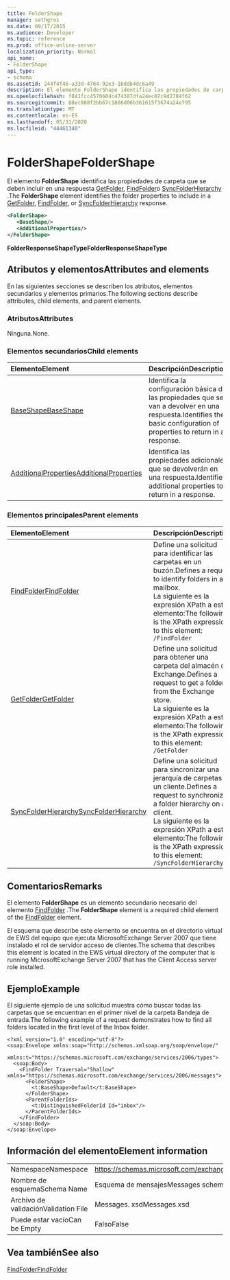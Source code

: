```yaml
---
title: FolderShape
manager: sethgros
ms.date: 09/17/2015
ms.audience: Developer
ms.topic: reference
ms.prod: office-online-server
localization_priority: Normal
api_name:
- FolderShape
api_type:
- schema
ms.assetid: 244f4f46-a33d-4764-92e3-1bddb4dc6a49
description: El elemento FolderShape identifica las propiedades de carpeta que se deben incluir en una respuesta GetFolder, FindFolder o SyncFolderHierarchy.
ms.openlocfilehash: f841fcc4570604c474387dfa24ec07c9d2784f62
ms.sourcegitcommit: 88ec988f2bb67c1866d06b361615f3674a24e795
ms.translationtype: MT
ms.contentlocale: es-ES
ms.lasthandoff: 05/31/2020
ms.locfileid: "44461348"
---
```

# <a name="foldershape"></a><span data-ttu-id="53672-103">FolderShape</span><span class="sxs-lookup"><span data-stu-id="53672-103">FolderShape</span></span>

<span data-ttu-id="53672-104">El elemento **FolderShape** identifica las propiedades de carpeta que se deben incluir en una respuesta [GetFolder](getfolder.md), [FindFolder](findfolder.md)o [SyncFolderHierarchy](syncfolderhierarchy.md) .</span><span class="sxs-lookup"><span data-stu-id="53672-104">The **FolderShape** element identifies the folder properties to include in a [GetFolder](getfolder.md), [FindFolder](findfolder.md), or [SyncFolderHierarchy](syncfolderhierarchy.md) response.</span></span> 
  
```xml
<FolderShape>
   <BaseShape/>
   <AdditionalProperties/>
</FolderShape>
```

 <span data-ttu-id="53672-105">**FolderResponseShapeType**</span><span class="sxs-lookup"><span data-stu-id="53672-105">**FolderResponseShapeType**</span></span>
## <a name="attributes-and-elements"></a><span data-ttu-id="53672-106">Atributos y elementos</span><span class="sxs-lookup"><span data-stu-id="53672-106">Attributes and elements</span></span>

<span data-ttu-id="53672-107">En las siguientes secciones se describen los atributos, elementos secundarios y elementos primarios.</span><span class="sxs-lookup"><span data-stu-id="53672-107">The following sections describe attributes, child elements, and parent elements.</span></span>
  
### <a name="attributes"></a><span data-ttu-id="53672-108">Atributos</span><span class="sxs-lookup"><span data-stu-id="53672-108">Attributes</span></span>

<span data-ttu-id="53672-109">Ninguna.</span><span class="sxs-lookup"><span data-stu-id="53672-109">None.</span></span>
  
### <a name="child-elements"></a><span data-ttu-id="53672-110">Elementos secundarios</span><span class="sxs-lookup"><span data-stu-id="53672-110">Child elements</span></span>

|<span data-ttu-id="53672-111">**Elemento**</span><span class="sxs-lookup"><span data-stu-id="53672-111">**Element**</span></span>|<span data-ttu-id="53672-112">**Descripción**</span><span class="sxs-lookup"><span data-stu-id="53672-112">**Description**</span></span>|
|:-----|:-----|
|[<span data-ttu-id="53672-113">BaseShape</span><span class="sxs-lookup"><span data-stu-id="53672-113">BaseShape</span></span>](baseshape.md) <br/> |<span data-ttu-id="53672-114">Identifica la configuración básica de las propiedades que se van a devolver en una respuesta.</span><span class="sxs-lookup"><span data-stu-id="53672-114">Identifies the basic configuration of properties to return in a response.</span></span>  <br/> |
|[<span data-ttu-id="53672-115">AdditionalProperties</span><span class="sxs-lookup"><span data-stu-id="53672-115">AdditionalProperties</span></span>](additionalproperties.md) <br/> |<span data-ttu-id="53672-116">Identifica las propiedades adicionales que se devolverán en una respuesta.</span><span class="sxs-lookup"><span data-stu-id="53672-116">Identifies additional properties to return in a response.</span></span>  <br/> |
   
### <a name="parent-elements"></a><span data-ttu-id="53672-117">Elementos principales</span><span class="sxs-lookup"><span data-stu-id="53672-117">Parent elements</span></span>

|<span data-ttu-id="53672-118">**Elemento**</span><span class="sxs-lookup"><span data-stu-id="53672-118">**Element**</span></span>|<span data-ttu-id="53672-119">**Descripción**</span><span class="sxs-lookup"><span data-stu-id="53672-119">**Description**</span></span>|
|:-----|:-----|
|[<span data-ttu-id="53672-120">FindFolder</span><span class="sxs-lookup"><span data-stu-id="53672-120">FindFolder</span></span>](findfolder.md) <br/> |<span data-ttu-id="53672-121">Define una solicitud para identificar las carpetas en un buzón.</span><span class="sxs-lookup"><span data-stu-id="53672-121">Defines a request to identify folders in a mailbox.</span></span>  <br/> <span data-ttu-id="53672-122">La siguiente es la expresión XPath a este elemento:</span><span class="sxs-lookup"><span data-stu-id="53672-122">The following is the XPath expression to this element:</span></span>  <br/>  `/FindFolder` <br/> |
|[<span data-ttu-id="53672-123">GetFolder</span><span class="sxs-lookup"><span data-stu-id="53672-123">GetFolder</span></span>](getfolder.md) <br/> |<span data-ttu-id="53672-124">Define una solicitud para obtener una carpeta del almacén de Exchange.</span><span class="sxs-lookup"><span data-stu-id="53672-124">Defines a request to get a folder from the Exchange store.</span></span>  <br/> <span data-ttu-id="53672-125">La siguiente es la expresión XPath a este elemento:</span><span class="sxs-lookup"><span data-stu-id="53672-125">The following is the XPath expression to this element:</span></span>  <br/>  `/GetFolder` <br/> |
|[<span data-ttu-id="53672-126">SyncFolderHierarchy</span><span class="sxs-lookup"><span data-stu-id="53672-126">SyncFolderHierarchy</span></span>](syncfolderhierarchy.md) <br/> |<span data-ttu-id="53672-127">Define una solicitud para sincronizar una jerarquía de carpetas en un cliente.</span><span class="sxs-lookup"><span data-stu-id="53672-127">Defines a request to synchronize a folder hierarchy on a client.</span></span>  <br/> <span data-ttu-id="53672-128">La siguiente es la expresión XPath a este elemento:</span><span class="sxs-lookup"><span data-stu-id="53672-128">The following is the XPath expression to this element:</span></span>  <br/>  `/SyncFolderHierarchy` <br/> |
   
## <a name="remarks"></a><span data-ttu-id="53672-129">Comentarios</span><span class="sxs-lookup"><span data-stu-id="53672-129">Remarks</span></span>

<span data-ttu-id="53672-130">El elemento **FolderShape** es un elemento secundario necesario del elemento [FindFolder](findfolder.md) .</span><span class="sxs-lookup"><span data-stu-id="53672-130">The **FolderShape** element is a required child element of the [FindFolder](findfolder.md) element.</span></span> 
  
<span data-ttu-id="53672-131">El esquema que describe este elemento se encuentra en el directorio virtual de EWS del equipo que ejecuta MicrosoftExchange Server 2007 que tiene instalado el rol de servidor acceso de clientes.</span><span class="sxs-lookup"><span data-stu-id="53672-131">The schema that describes this element is located in the EWS virtual directory of the computer that is running MicrosoftExchange Server 2007 that has the Client Access server role installed.</span></span>
  
## <a name="example"></a><span data-ttu-id="53672-132">Ejemplo</span><span class="sxs-lookup"><span data-stu-id="53672-132">Example</span></span>

<span data-ttu-id="53672-133">El siguiente ejemplo de una solicitud muestra cómo buscar todas las carpetas que se encuentran en el primer nivel de la carpeta Bandeja de entrada.</span><span class="sxs-lookup"><span data-stu-id="53672-133">The following example of a request demonstrates how to find all folders located in the first level of the Inbox folder.</span></span>
  
```
<?xml version="1.0" encoding="utf-8"?>
<soap:Envelope xmlns:soap="http://schemas.xmlsoap.org/soap/envelope/"
  xmlns:t="https://schemas.microsoft.com/exchange/services/2006/types">
  <soap:Body>
    <FindFolder Traversal="Shallow" xmlns="https://schemas.microsoft.com/exchange/services/2006/messages">
      <FolderShape>
        <t:BaseShape>Default</t:BaseShape>
      </FolderShape>
      <ParentFolderIds>
        <t:DistinguishedFolderId Id="inbox"/>
      </ParentFolderIds>
    </FindFolder>
  </soap:Body>
</soap:Envelope>
```

## <a name="element-information"></a><span data-ttu-id="53672-134">Información del elemento</span><span class="sxs-lookup"><span data-stu-id="53672-134">Element information</span></span>

|||
|:-----|:-----|
|<span data-ttu-id="53672-135">Namespace</span><span class="sxs-lookup"><span data-stu-id="53672-135">Namespace</span></span>  <br/> |https://schemas.microsoft.com/exchange/services/2006/messages  <br/> |
|<span data-ttu-id="53672-136">Nombre de esquema</span><span class="sxs-lookup"><span data-stu-id="53672-136">Schema Name</span></span>  <br/> |<span data-ttu-id="53672-137">Esquema de mensajes</span><span class="sxs-lookup"><span data-stu-id="53672-137">Messages schema</span></span>  <br/> |
|<span data-ttu-id="53672-138">Archivo de validación</span><span class="sxs-lookup"><span data-stu-id="53672-138">Validation File</span></span>  <br/> |<span data-ttu-id="53672-139">Messages. xsd</span><span class="sxs-lookup"><span data-stu-id="53672-139">Messages.xsd</span></span>  <br/> |
|<span data-ttu-id="53672-140">Puede estar vacío</span><span class="sxs-lookup"><span data-stu-id="53672-140">Can be Empty</span></span>  <br/> |<span data-ttu-id="53672-141">Falso</span><span class="sxs-lookup"><span data-stu-id="53672-141">False</span></span>  <br/> |
   
## <a name="see-also"></a><span data-ttu-id="53672-142">Vea también</span><span class="sxs-lookup"><span data-stu-id="53672-142">See also</span></span>



[<span data-ttu-id="53672-143">FindFolder</span><span class="sxs-lookup"><span data-stu-id="53672-143">FindFolder</span></span>](findfolder.md)

